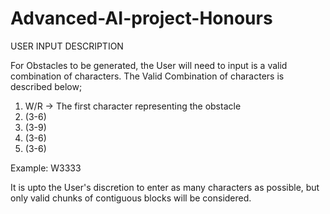 # Advanced-AI-project-Honours

USER INPUT DESCRIPTION

For Obstacles to be generated, the User will need to input is a valid combination of characters.
The Valid Combination of characters is described below;

1. W/R -> The first character representing the obstacle
2. (3-6) 
3. (3-9)
4. (3-6)
5. (3-6)

Example: W3333

It is upto the User's discretion to enter as many characters as possible, but only valid chunks of contiguous blocks will be considered.
